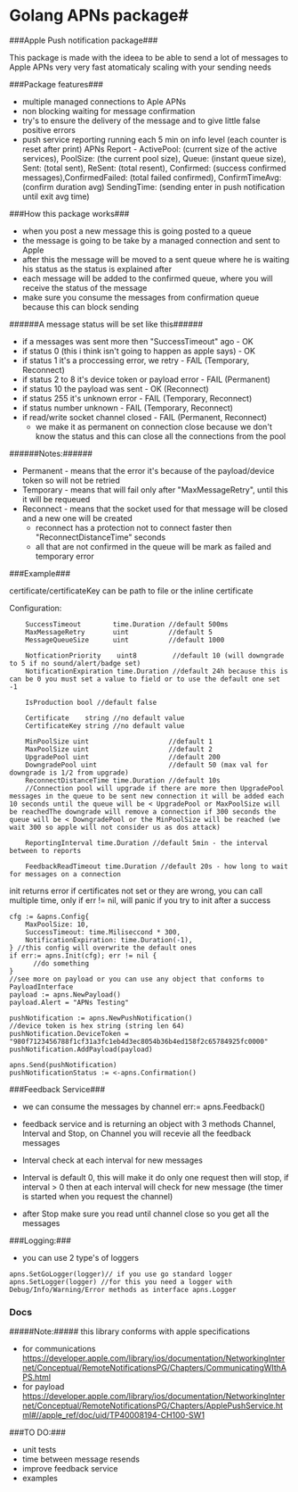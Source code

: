 # Golang APNs package#
###Apple Push notification package###

This package is made with the ideea to be able to send a lot of messages
to Apple APNs very very fast atomaticaly scaling with your sending needs

###Package features###
- multiple managed connections to Aple APNs
- non blocking waiting for message confirmation
- try's to ensure the delivery of the message and to give little false positive errors
- push service reporting running each 5 min on info level (each counter is reset after print)
    APNs Report - ActivePool: (current size of the active services), PoolSize: (the current pool size), Queue: (instant queue size), Sent: (total sent), ReSent: (total resent), Confirmed: (success confirmed messages),ConfirmedFailed: (total failed confirmed), ConfirmTimeAvg: (confirm duration avg) SendingTime: (sending enter in push notification until exit avg time)

###How this package works###
- when you post a new message this is going posted to a queue
- the message is going to be take by a managed connection and sent to Apple
- after this the message will be moved to a sent queue where he is
   waiting his status as the status is explained after
- each message will be added to the confirmed queue, where you will receive the status of the message
- make sure you consume the messages from confirmation queue because this can block sending

######A message status will be set like this######
- if a messages was sent more then "SuccessTimeout" ago 			    - OK
- if status 0 (this i think isn't going to happen as apple says)     - OK
- if status 1 it's a proccessing error, we retry                     - FAIL (Temporary, Reconnect)
- if status 2 to 8 it's device token or payload error                - FAIL (Permanent)
- if status 10 the payload was sent                                  - OK (Reconnect)
- if status 255 it's unknown error                                   - FAIL (Temporary, Reconnect)
- if status number unknown                                           - FAIL (Temporary, Reconnect)
- if read/write socket channel closed								- FAIL (Permanent, Reconnect)
    - we make it as permanent on connection close because we don't know the status and this can close all the connections from the pool

######Notes:######
 - Permanent - means that the error it's because of the payload/device token so will not be retried
 - Temporary - means that will fail only after "MaxMessageRetry", until this it will be requeued
 - Reconnect - means that the socket used for that message will be closed and a new one will be created
    - reconnect has a protection not to connect faster then "ReconnectDistanceTime" seconds
    - all that are not confirmed in the queue will be mark as failed and temporary error

###Example###

 certificate/certificateKey can be path to file or the inline certificate

Configuration:

        SuccessTimeout        time.Duration //default 500ms
		MaxMessageRetry       uint 			//default 5
	    MessageQueueSize      uint          //default 1000
	    
        NotficationPriority    uint8         //default 10 (will downgrade to 5 if no sound/alert/badge set)
        NotificationExpiration time.Duration //default 24h because this is can be 0 you must set a value to field or to use the default one set -1 

		IsProduction bool //default false

		Certificate    string //no default value
		CertificateKey string //no default value

		MinPoolSize uint                    //default 1
		MaxPoolSize uint                    //default 2
		UpgradePool uint                    //default 200
		DowngradePool uint                  //default 50 (max val for downgrade is 1/2 from upgrade)
		ReconnectDistanceTime time.Duration //default 10s
		//Connection pool will upgrade if there are more then UpgradePool messages in the queue to be sent new connection it will be added each 10 seconds until the queue will be < UpgradePool or MaxPoolSize will be reachedThe downgrade will remove a connection if 300 seconds the queue will be < DowngradePool or the MinPoolSize will be reached (we wait 300 so apple will not consider us as dos attack)

        ReportingInterval time.Duration //default 5min - the interval between to reports

        FeedbackReadTimeout time.Duration //default 20s - how long to wait for messages on a connection


init returns error if certificates not set or they are wrong, 
you can call multiple time, only if err != nil, will panic if you try to init after a success
    
    cfg := &apns.Config{
        MaxPoolSize: 10,
        SuccessTimeout: time.Miliseccond * 300,
        NotificationExpiration: time.Duration(-1),
    } //this config will overwrite the default ones
    if err:= apns.Init(cfg); err != nil {
    	  //do something
    }
    //see more on payload or you can use any object that conforms to PayloadInterface
    payload := apns.NewPayload()
    payload.Alert = "APNs Testing"

    pushNotification := apns.NewPushNotification()
    //device token is hex string (string len 64)
    pushNotification.DeviceToken = "980f7123456788f1cf31a3fc1eb4d3ec8054b36b4ed158f2c65784925fc0000"
    pushNotification.AddPayload(payload)

    apns.Send(pushNotification)
    pushNotificationStatus := <-apns.Confirmation()

###Feedback Service###
- we can consume the messages  by channel
	     err:= apns.Feedback()

- feedback service and is returning an object with 3 methods Channel, Interval and Stop, on Channel you will recevie all the feedback messages
- Interval check at each interval for new messages
- Interval is default 0, this will make it do only one request then will stop, if interval > 0 then at each interval will check for new message (the timer is started when you request the channel)
- after Stop make sure you read until channel close so you get all the messages
    
###Logging:###
- you can use 2 type's of loggers
````	
apns.SetGoLogger(logger)// if you use go standard logger
apns.SetLogger(logger) //for this you need a logger with Debug/Info/Warning/Error methods as interface apns.Logger
````
### Docs ###

#####Note:#####
 this library conforms with apple specifications
 - for communications
    https://developer.apple.com/library/ios/documentation/NetworkingInternet/Conceptual/RemoteNotificationsPG/Chapters/CommunicatingWIthAPS.html
 - for payload
    https://developer.apple.com/library/ios/documentation/NetworkingInternet/Conceptual/RemoteNotificationsPG/Chapters/ApplePushService.html#//apple_ref/doc/uid/TP40008194-CH100-SW1

###TO DO:###
- unit tests
- time between message resends
- improve feedback service
- examples
